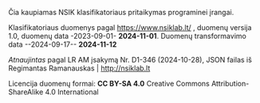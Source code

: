 Čia kaupiamas NSIK klasifikatoriaus pritaikymas programinei įrangai.

Klasifikatoriaus duomenys pagal <https://www.nsiklab.lt/> , duomenų versija 1.0, duomenų data -2023-09-01- **2024-11-01**. Duomenų transformavimo data --2024-09-17-- **2024-11-12**


*Atnaujintas* pagal LR AM įsakymą Nr. D1-346 (2024-10-28), JSON failas iš Regimantas Ramanauskas | <http://nsiklab.lt>


Licencija duomenų formai: **CC BY-SA 4.0** Creative Commons Attribution-ShareAlike 4.0 International
